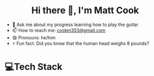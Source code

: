 <h1 style="text-align: center">Hi there 👋, I'm Matt Cook</h1>

<!--
**cookm353/cookm353** is a ✨ _special_ ✨ repository because its `README.md` (this file) appears on your GitHub profile.

Here are some ideas to get you started:
-->

<!-- - 🔭 I’m currently working on earning an IBM professional certificate in data science while also getting an AS in data analysis -->
<!-- - 🌱 I’m currently learning ...  -->
<!-- - 👯 I’m looking to collaborate on ... -->
<!-- - 🤔 I’m looking for help with ... -->
- 💬 Ask me about my progress learning how to play the guitar
- 📫 How to reach me: cookm353@gmail.com
- 😄 Pronouns: he/him
- ⚡ Fun fact: Did you know that the human head weighs 8 pounds?

# 💻Tech Stack
